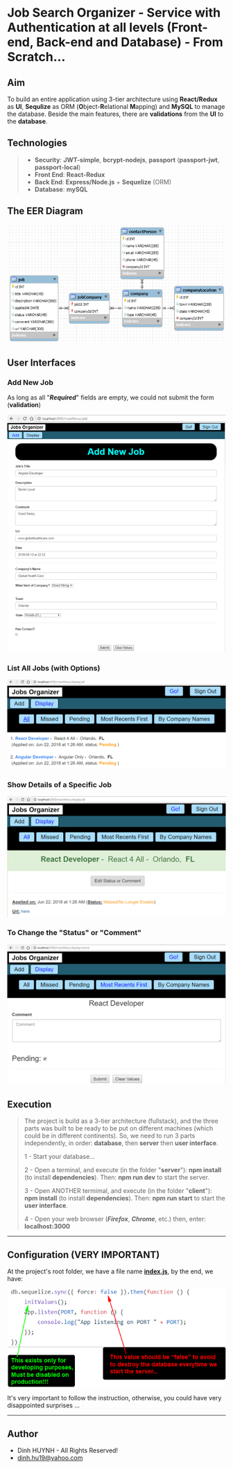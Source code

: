 # Job Search Organizer - Service with Authentication at all levels (Front-end, Back-end and Database) - From Scratch...

## Aim

To build an entire application using 3-tier architecture using **React/Redux** as **UI**, **Sequlize** as ORM (**O**bject-**R**elational **M**apping) and **MySQL** to manage the database. Beside the main features, there are **validations** from the **UI** to the **database**.

## Technologies
> * **Security**: **JWT-simple**, **bcrypt-nodejs**, **passport** (**passport-jwt**, **passport-local**)
> * **Front End**: **React-Redux**
> * **Back End**: **Express/Node.js** + **Sequelize** (ORM)
> * **Database**: **mySQL**

## The EER Diagram

![alt text](assets/img/eer.jpg)

## User Interfaces

### Add New Job
As long as all "***Required***" fields are empty, we could not submit the form (**validation**)

![alt text](assets/img/addNewJob.jpg)

### List All Jobs (with Options)
![alt text](assets/img/displayJobs.jpg)

### Show Details of a Specific Job
![alt text](assets/img/displayJobs_show_details.jpg)

### To Change the "Status" or "Comment"
![alt text](assets/img/update.jpg)

## Execution

> The project is build as a 3-tier architecture (fullstack), and the three parts was built to be ready to be put on different machines (which could be in different continents). So, we need to run 3 parts independently, in order: **database**, then **server** then **user interface**.
>
> 1 - Start your database...
>
> 2 - Open a terminal, and execute (in the folder "**server**"): **npm install** (to install **dependencies**). Then: **npm run dev** to start the server.
> 
> 3 - Open ANOTHER termimal, and execute (in the folder "**client**"): **npm install** (to install **dependencies**). Then: **npm run start** to start the **user interface**.
>
> 4 - Open your web browser (***Firefox***, ***Chrome***, etc.) then, enter: **localhost:3000**


---------------


## Configuration (VERY IMPORTANT)

At the project's root folder, we have a file name [**index.js**](https://github.com/DinhLeGaulois2/sql_react_redux_job_search/blob/master/server/index.js), by the end, we have:

![alt text](assets/img/server_config.jpg)

It's very important to follow the instruction, otherwise, you could have very disappointed surprises ...

---------------

## Author
* Dinh HUYNH - All Rights Reserved!
* dinh.hu19@yahoo.com